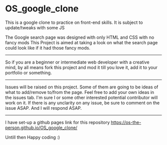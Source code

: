 # OS_google_clone
This is a google clone to practice on front-end skills. It is subject to update/tweaks with some JS

The Google search page was designed with only HTML and CSS with no fancy mods
This Project is aimed at taking a look on what the search page could look like if it had those fancy mods.

------------------------------------------------------------------------------------------------------------------------

So if you are a beginner or intermediate web developer with a creative mind, by all means fork this project and 
mod it till you love it, add it to your portfolio or something.

------------------------------------------------------------------------------------------------------------------------

Issues will be raised on this project.
Some of them are going to be ideas of what to add/remove to/from the page. Feel free to add your own ideas in
the issues tab. I'm sure I or some other interested potential contributor will work on it.
If there is any unclarity on any issue, be sure to comment on the issue ASAP. And I will respond ASAP.

------------------------------------------------------------------------------------------------------------------------
I have set-up a github pages link for this repository https://os-the-person.github.io/OS_google_clone/

Untill then Happy coding :)
